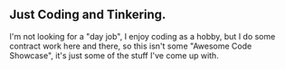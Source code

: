 <h2>Just Coding and Tinkering.</h2>
<p>I'm not looking for a "day job", I enjoy coding as a hobby, but I do some contract work here and there, so this isn't some "Awesome Code Showcase", it's just some of the stuff I've come up with.</p>
